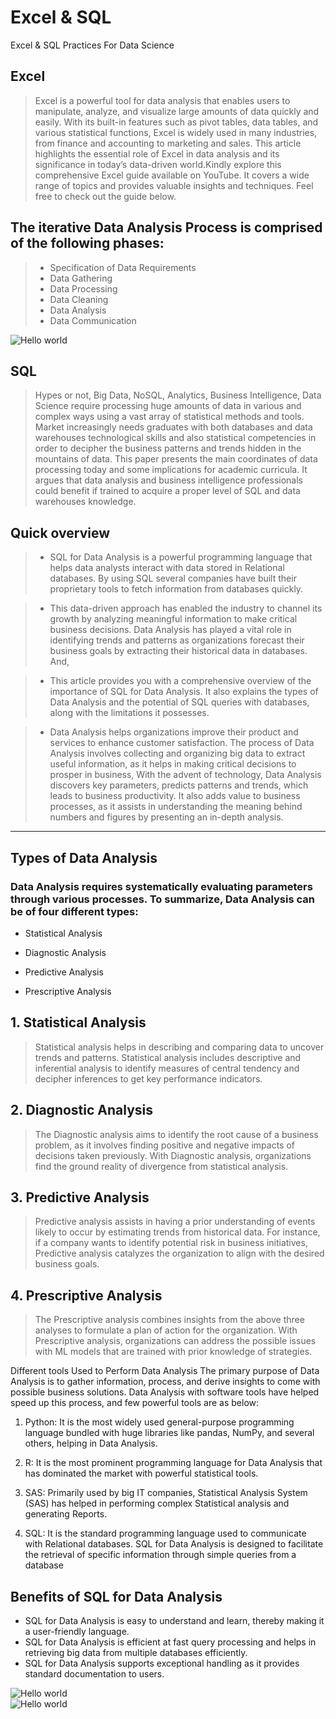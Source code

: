 # Excel & SQL
Excel &amp; SQL Practices For Data Science

## Excel
> Excel is a powerful tool for data analysis that enables users to manipulate, analyze, and visualize large amounts of data quickly and easily. With its built-in features such as pivot tables, data tables, and various statistical functions, Excel is widely used in many industries, from finance and accounting to marketing and sales. This article highlights the essential role of Excel in data analysis and its significance in today’s data-driven world.Kindly explore this comprehensive Excel guide available on YouTube. It covers a wide range of topics and provides valuable insights and techniques. Feel free to check out the guide below.

## The iterative Data Analysis Process is comprised of the following phases:
>- Specification of Data Requirements
>- Data Gathering
>- Data Processing
>- Data Cleaning
>- Data Analysis
>- Data Communication

<img src="https://cdn-www.oktopost.com/blog/wp-content/uploads/2020/11/Paymill-Data-Marketing.png" alt="Hello world">

## SQL 

> Hypes or not, Big Data, NoSQL, Analytics, Business Intelligence, Data Science require processing huge amounts of data in various and complex ways using a vast array of statistical methods and tools. Market increasingly needs graduates with both databases and data warehouses technological skills and also statistical competencies in order to decipher the business patterns and trends hidden in the mountains of data. This paper presents the main coordinates of data processing today and some implications for academic curricula. It argues that data analysis and business intelligence professionals could benefit if trained to acquire a proper level of SQL and data warehouses knowledge.

## Quick overview

>- SQL for Data Analysis is a powerful programming language that helps data analysts interact with data stored in Relational databases. By using SQL several companies have built their proprietary tools to fetch information from databases quickly.

>- This data-driven approach has enabled the industry to channel its growth by analyzing meaningful information to make critical business decisions. Data Analysis has played a vital role in identifying trends and patterns as organizations forecast their business goals by extracting their historical data in databases. And,

>- This article provides you with a comprehensive overview of the importance of SQL for Data Analysis. It also explains the types of Data Analysis and the potential of SQL queries with databases, along with the limitations it possesses.

>- Data Analysis helps organizations improve their product and services to enhance customer satisfaction. The process of Data Analysis involves collecting and organizing big data to extract useful information, as it helps in making critical decisions to prosper in business, With the advent of technology, Data Analysis discovers key parameters, predicts patterns and trends, which leads to business productivity. It also adds value to business processes, as it assists in understanding the meaning behind numbers and figures by presenting an in-depth analysis.

<hr>

## Types of Data Analysis

### Data Analysis requires systematically evaluating parameters through various processes. To summarize, Data Analysis can be of four different types:

- Statistical Analysis
  
- Diagnostic Analysis
  
- Predictive Analysis
  
- Prescriptive Analysis

  
##  1. Statistical Analysis

> Statistical analysis helps in describing and comparing data to uncover trends and patterns. Statistical analysis includes descriptive and inferential analysis to identify measures of central tendency and decipher inferences to get key performance indicators.

## 2. Diagnostic Analysis

> The Diagnostic analysis aims to identify the root cause of a business problem, as it involves finding positive and negative impacts of decisions taken previously. With Diagnostic analysis, organizations find the ground reality of divergence from statistical analysis.

## 3. Predictive Analysis

> Predictive analysis assists in having a prior understanding of events likely to occur by estimating trends from historical data. For instance, if a company wants to identify potential risk in business initiatives, Predictive analysis catalyzes the organization to align with the desired business goals.

## 4. Prescriptive Analysis

> The Prescriptive analysis combines insights from the above three analyses to formulate a plan of action for the organization. With Prescriptive analysis, organizations can address the possible issues with ML models that are trained with prior knowledge of strategies.


Different tools Used to Perform Data Analysis
The primary purpose of Data Analysis is to gather information, process, and derive insights to come with possible business solutions. Data Analysis with software tools have helped speed up this process, and few powerful tools are as below:

1. Python: It is the most widely used general-purpose programming language bundled with huge libraries like pandas, NumPy, and several others, helping in Data Analysis.

2. R: It is the most prominent programming language for Data Analysis that has dominated the market with powerful statistical tools.

3. SAS: Primarily used by big IT companies, Statistical Analysis System (SAS) has helped in performing complex Statistical analysis and generating Reports.

4. SQL: It is the standard programming language used to communicate with Relational databases. SQL  for Data Analysis is designed to facilitate the retrieval of specific information through simple queries from a database

## Benefits of SQL for Data Analysis
- SQL for Data Analysis is easy to understand and learn, thereby making it a user-friendly language.
- SQL for Data Analysis is efficient at fast query processing and helps in retrieving big data from multiple databases efficiently.
- SQL  for Data Analysis supports exceptional handling as it provides standard documentation to users.

<img src="https://miro.medium.com/v2/resize:fit:1400/1*4h7ahFBqnaFHeWibHWOl7w.png" alt="Hello world">
<br>
<img src="https://learnsql.com/blog/learn-sql-data-analyst/who-is-a-data-scientist.png" alt="Hello world">



